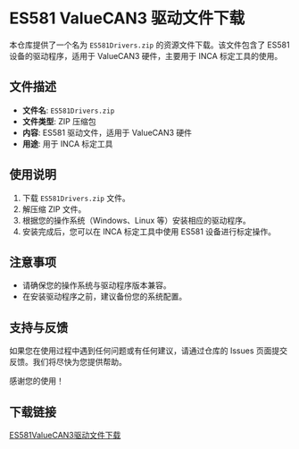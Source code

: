 # ES581 ValueCAN3 驱动文件下载

本仓库提供了一个名为 `ES581Drivers.zip` 的资源文件下载。该文件包含了 ES581 设备的驱动程序，适用于 ValueCAN3 硬件，主要用于 INCA 标定工具的使用。

## 文件描述

- **文件名**: `ES581Drivers.zip`
- **文件类型**: ZIP 压缩包
- **内容**: ES581 驱动文件，适用于 ValueCAN3 硬件
- **用途**: 用于 INCA 标定工具

## 使用说明

1. 下载 `ES581Drivers.zip` 文件。
2. 解压缩 ZIP 文件。
3. 根据您的操作系统（Windows、Linux 等）安装相应的驱动程序。
4. 安装完成后，您可以在 INCA 标定工具中使用 ES581 设备进行标定操作。

## 注意事项

- 请确保您的操作系统与驱动程序版本兼容。
- 在安装驱动程序之前，建议备份您的系统配置。

## 支持与反馈

如果您在使用过程中遇到任何问题或有任何建议，请通过仓库的 Issues 页面提交反馈。我们将尽快为您提供帮助。

感谢您的使用！

## 下载链接

[ES581ValueCAN3驱动文件下载](https://pan.quark.cn/s/5c7bb6663e2d)